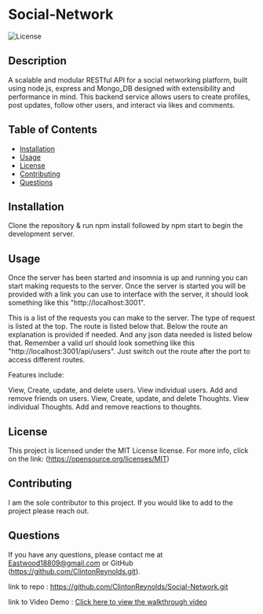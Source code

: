 # Social-Network

![License](https://img.shields.io/badge/license-MIT-brightgreen)

## Description
A scalable and modular RESTful API for a social networking platform, built using node.js, express and Mongo_DB designed with extensibility and performance in mind. This backend service allows users to create profiles, post updates, follow other users, and interact via likes and comments.


## Table of Contents
- [Installation](#installation)
- [Usage](#usage)
- [License](#license)
- [Contributing](#contributing)
- [Questions](#questions)

## Installation
Clone the repository & run npm install followed by npm start to begin the development server. 

## Usage
Once the server has been started and insomnia is up and running you can start making requests to the server. Once the server is started you will be provided with a link you can use to interface with the server, it should look something like this "http://localhost:3001".

This is a list of the requests you can make to the server. The type of request is listed at the top. The route is listed below that. Below the route an explanation is provided if needed. And any json data needed is listed below that. Remember a valid url should look something like this "http://localhost:3001/api/users". Just switch out the route after the port to access different routes.

Features include:

View, Create, update, and delete users.
View individual users.
Add and remove friends on users.
View, Create, update, and delete Thoughts.
View individual Thoughts.
Add and remove reactions to thoughts.

## License
This project is licensed under the MIT License license.
      For more info, click on the link: (https://opensource.org/licenses/MIT)

## Contributing
I am the sole contributor to this project. If you would like to add to the project please reach out. 


## Questions
If you have any questions, please contact me at [Eastwood18809@gmail.com](mailto:Eastwood18809@gmail.com) or GitHub (https://github.com/ClintonReynolds.git).

link to repo : https://github.com/ClintonReynolds/Social-Network.git

link to Video Demo : [Click here to view the walkthrough video](https://drive.google.com/file/d/14iF7EEyjAsNDanUqbx60eZA5vTcd2AB5/view?usp=sharing)

